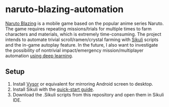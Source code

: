 # naruto-blazing-automation
[Naruto Blazing](https://naruto-blazing.net/en/) is a mobile game based on the popular anime series Naruto. The game requires repeating missions/trials for multiple times to farm characters and materials, which is extremely time-consuming. The project intends to automate trivial scroll/ramen/crystal farming with [Sikuli](http://www.sikuli.org) scripts and the in-game autoplay feature. In the future, I also want to investigate the possibility of nontrivial impact/emergency mission/multiplayer automation [using deep learning](https://www.reddit.com/r/NarutoBlazing/comments/6plzhw/autoplay_srand_raids/).  


## Setup
1. Install [Vysor](https://www.vysor.io) or equivalent for mirroring Android screen to desktop.
2. Install Sikuli with the [quick-start guide](http://www.sikulix.com/quickstart/).
3. Download the .Sikuli scripts from this repository and open them in Sikuli IDE.

